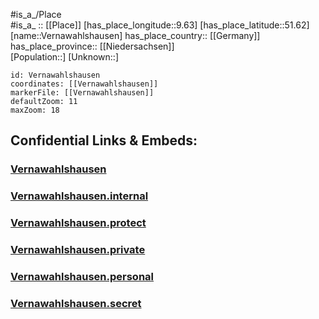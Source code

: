 ﻿---
location: [51.62,9.63] 
mapzoom: [7,12] 
mapmarker: city 
type: City
tags:
- geo/City


SpocWebEntityId: 35251
isDeleted: false
confidential: public

---
#is_a_/Place  
#is_a_ :: [[Place]] 
[has_place_longitude::9.63] 
[has_place_latitude::51.62] 
[name::Vernawahlshausen] 
has_place_country:: [[Germany]]  
has_place_province:: [[Niedersachsen]]  
[Population::] 
[Unknown::] 


```leaflet
id: Vernawahlshausen
coordinates: [[Vernawahlshausen]] 
markerFile: [[Vernawahlshausen]] 
defaultZoom: 11 
maxZoom: 18
```


## Confidential Links & Embeds: 

### [Vernawahlshausen](/_public/Earth/Continent/Europe/Europe~Central/Germany/Germany~West/Hessen/counties~Hessen/Kassel-Kreis/cities~Kassel/Wahlsburg/bboroughs~Wahlsburg/Vernawahlshausen.md) 

### [Vernawahlshausen.internal](/_internal/Earth/Continent/Europe/Europe~Central/Germany/Germany~West/Hessen/counties~Hessen/Kassel-Kreis/cities~Kassel/Wahlsburg/bboroughs~Wahlsburg/Vernawahlshausen.internal.md) 

### [Vernawahlshausen.protect](/_protect/Earth/Continent/Europe/Europe~Central/Germany/Germany~West/Hessen/counties~Hessen/Kassel-Kreis/cities~Kassel/Wahlsburg/bboroughs~Wahlsburg/Vernawahlshausen.protect.md) 

### [Vernawahlshausen.private](/_private/Earth/Continent/Europe/Europe~Central/Germany/Germany~West/Hessen/counties~Hessen/Kassel-Kreis/cities~Kassel/Wahlsburg/bboroughs~Wahlsburg/Vernawahlshausen.private.md) 

### [Vernawahlshausen.personal](/_personal/Earth/Continent/Europe/Europe~Central/Germany/Germany~West/Hessen/counties~Hessen/Kassel-Kreis/cities~Kassel/Wahlsburg/bboroughs~Wahlsburg/Vernawahlshausen.personal.md) 

### [Vernawahlshausen.secret](/_secret/Earth/Continent/Europe/Europe~Central/Germany/Germany~West/Hessen/counties~Hessen/Kassel-Kreis/cities~Kassel/Wahlsburg/bboroughs~Wahlsburg/Vernawahlshausen.secret.md) 
